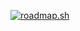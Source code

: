 <a href="https://roadmap.sh"><img src="https://roadmap.sh/card/tall/667c1078c19525099e87a994?variant=dark&roadmaps=frontend%2Creact" alt="roadmap.sh"/></a>
